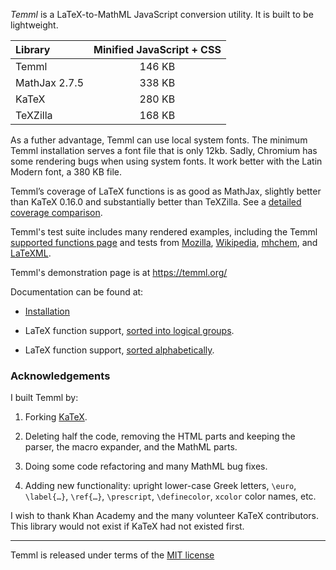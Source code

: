 *Temml* is a LaTeX-to-MathML JavaScript conversion utility. It is built to be lightweight.

| Library       | Minified JavaScript + CSS |
|:--------------|:-------------------------:|
| Temml         |         146 KB            |
| MathJax 2.7.5 |         338 KB            |
| KaTeX         |         280 KB            |
| TeXZilla      |         168 KB            |

As a futher advantage, Temml can use local system fonts. The minimum Temml installation serves a font file that is only 12kb. Sadly, Chromium has some rendering bugs when using system fonts. It
work better with the Latin Modern font, a 380 KB file.

Temml’s coverage of LaTeX functions is as good as MathJax, slightly better than KaTeX 0.16.0 and substantially better than TeXZilla. See a [detailed coverage comparison](https://temml.org/docs/en/comparison.html).

Temml's test suite includes many rendered examples, including the Temml [supported functions page](https://temml.org/docs/en/supported.html) and tests from [Mozilla](https://temml.org/tests/mozilla-tests.html), [Wikipedia](https://temml.org/tests/wiki-tests.html), [mhchem](https://temml.org/tests/mhchem-tests.html), and [LaTeXML](https://temml.org/tests/LaTeXML-tests.html).

Temml's demonstration page is at https://temml.org/

Documentation can be found at:

* [Installation](https://temml.org/docs/en/administration.html)

* LaTeX function support, [sorted into logical groups](https://temml.org/docs/en/supported.html).

* LaTeX function support, [sorted alphabetically](https://temml.org/docs/en/support_table.html).

### Acknowledgements

I built Temml by:

1. Forking [KaTeX](https://katex.org/).

2. Deleting half the code, removing the HTML parts and keeping the parser, the macro expander, and the MathML parts.

3. Doing some code refactoring and many MathML bug fixes.

4. Adding new functionality: upright lower-case Greek letters, `\euro`, `\label{…}`, `\ref{…}`, `\prescript`, `\definecolor`, `xcolor` color names, etc.

I wish to thank Khan Academy and the many volunteer KaTeX contributors. This library would not exist if KaTeX had not existed first.

---

Temml is released under terms of the [MIT license](https://mit-license.org/)
